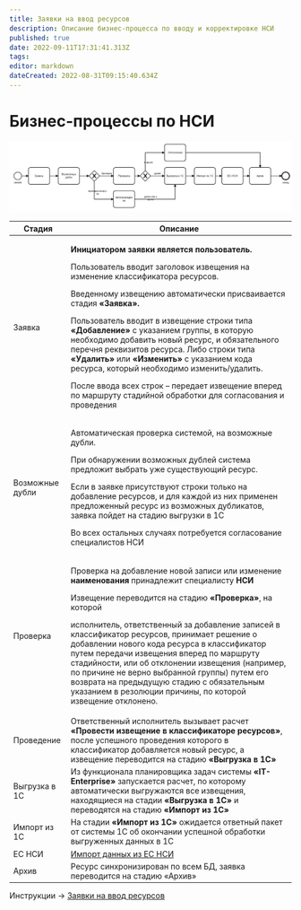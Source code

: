 ```yaml
---
title: Заявки на ввод ресурсов
description: Описание бизнес-процесса по вводу и корректировке НСИ
published: true
date: 2022-09-11T17:31:41.313Z
tags: 
editor: markdown
dateCreated: 2022-08-31T09:15:40.634Z
---
```


# Бизнес-процессы по НСИ

![](<../../assets/image (470).png>)

| Стадия          | Описание                                                                                                                                                                                                                                                                                                                                                                                                                                                                                                                                                                                                                                                                                                     |
| --------------- | ------------------------------------------------------------------------------------------------------------------------------------------------------------------------------------------------------------------------------------------------------------------------------------------------------------------------------------------------------------------------------------------------------------------------------------------------------------------------------------------------------------------------------------------------------------------------------------------------------------------------------------------------------------------------------------------------------------ |
| Заявка          | <p><strong>Инициатором заявки является пользователь.</strong></p><p>Пользователь вводит заголовок извещения на изменение классификатора ресурсов.</p><p>Введенному извещению автоматически присваивается стадия <strong>«Заявка».</strong></p><p>Пользователь вводит в извещение строки типа <strong>«Добавление»</strong> с указанием группы, в которую необходимо добавить новый ресурс, и обязательного перечня реквизитов ресурса. Либо строки типа <strong>«Удалить»</strong> или <strong>«Изменить»</strong> с указанием кода ресурса, который необходимо изменить/удалить.</p><p>После ввода всех строк – передает извещение вперед по маршруту стадийной обработки для согласования и проведения</p> |
| Возможные дубли | <p>Автоматическая проверка системой, на возможные дубли.</p><p>При обнаружении возможных дублей система предложит выбрать уже существующий ресурс.</p><p>Если в заявке присутствуют строки только на добавление ресурсов, и для каждой из них применен предложенный ресурс из возможных дубликатов, заявка пойдет на стадию выгрузки в 1С</p><p>Во всех остальных случаях потребуется согласование специалистов НСИ</p>                                                                                                                                                                                                                                                                                      |
| Проверка        | <p>Проверка на добавление новой записи или изменение <strong>наименования</strong> принадлежит специалисту <strong>НСИ</strong></p><p>Извещение переводится на стадию <strong>«Проверка»</strong>, на которой</p><p>исполнитель, ответственный за добавление записей в классификатор ресурсов, принимает решение о добавлении нового кода ресурса в классификатор путем передачи извещения вперед по маршруту стадийности, или об отклонении извещения (например, по причине не верно выбранной группы) путем его возврата на предыдущую стадию с обязательным указанием в резолюции причины, по которой извещение отклонено.</p>                                                                            |
| Проведение      | Ответственный исполнитель вызывает расчет **«Провести извещение в классификаторе ресурсов»**, после успешного проведения которого в классификатор добавляется новый ресурс, а извещение переводится на стадию **«Выгрузка в 1С»**                                                                                                                                                                                                                                                                                                                                                                                                                                                                            |
| Выгрузка в 1С   | Из функционала планировщика задач системы **«IT-Enterprise»** запускается расчет, по которому автоматически выгружаются все извещения, находящиеся на стадии **«Выгрузка в 1С»** и переводятся на стадию **«Импорт из 1С»**                                                                                                                                                                                                                                                                                                                                                                                                                                                                                  |
| Импорт из 1С    | На стадии **«Импорт из 1С»** ожидается ответный пакет от системы 1С об окончании успешной обработки выгруженных данных в 1С                                                                                                                                                                                                                                                                                                                                                                                                                                                                                                                                                                                  |
| ЕС НСИ          | [Импорт данных из ЕС НСИ](../../integraciya/integraciya-s-es-nsi.md)                                                                                                                                                                                                                                                                                                                                                                                                                                                                                                                                                                                                                                         |
| Архив           | Ресурс синхронизирован по всем БД, заявка переводится на стадию «Архив»                                                                                                                                                                                                                                                                                                                                                                                                                                                                                                                                                                                                                                      |

Инструкции -> [Заявки на ввод ресурсов](./)
